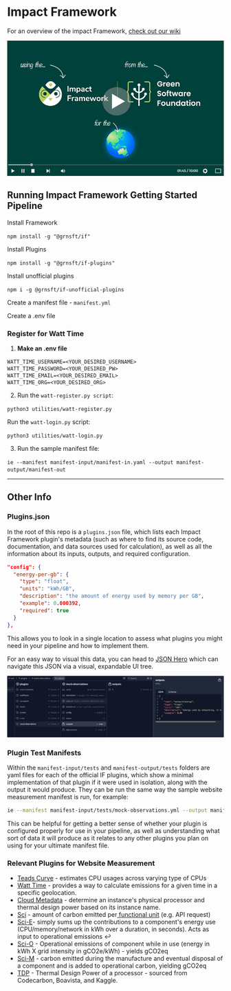 # Impact Framework

For an overview of the impact Framework, [check out our wiki](https://github.com/heaversm/carbonhack-if/wiki)

[![How to use the Impact Framework from the Green Software Foundation](readme-vid-thumb.jpg)](https://www.youtube.com/watch?v=5WImTN8840E)

## Running Impact Framework Getting Started Pipeline

Install Framework

`npm install -g "@grnsft/if"`

Install Plugins

`npm install -g "@grnsft/if-plugins"`

Install unofficial plugins

`npm i -g @grnsft/if-unofficial-plugins`

Create a manifest file - `manifest.yml`

Create a .env file



### Register for Watt Time



1. **Make an .env file**

```
WATT_TIME_USERNAME=<YOUR_DESIRED_USERNAME>
WATT_TIME_PASSWORD=<YOUR_DESIRED_PW>
WATT_TIME_EMAIL=<YOUR_DESIRED_EMAIL>
WATT_TIME_ORG=<YOUR_DESIRED_ORG>
```

2. Run the `watt-register.py script`:

`python3 utilities/watt-register.py`

Run the `watt-login.py` script:

`python3 utilities/watt-login.py`

3. Run the sample manifest file:

`ie --manifest manifest-input/manifest-in.yaml --output manifest-output/manifest-out`


---

## Other Info

### Plugins.json

In the root of this repo is a `plugins.json` file, which lists each Impact Framework plugin's metadata (such as where to find its source code, documentation, and data sources used for calculation), as well as all the information about its inputs, outputs, and required configuration.

```json
"config": {
  "energy-per-gb": {
    "type": "float",
    "units": "kWh/GB",
    "description": "the amount of energy used by memory per GB",
    "example": 0.000392,
    "required": true
  }
},
```

This allows you to look in a single location to assess what plugins you might need in your pipeline and how to implement them.

For an easy way to visual this data, you can head to [JSON Hero](https://jsonhero.io/j/MdGJbNg7RGLR) which can navigate this JSON via a visual, expandable UI tree.

[![Plugin JSON navigator](wiki/if-plugins.jpg)](https://jsonhero.io/j/MdGJbNg7RGLR)

### Plugin Test Manifests

Within the `manifest-input/tests` and `manifest-output/tests` folders are yaml files for each of the official IF plugins, which show a minimal implementation of that plugin if it were used in isolation, along with the output it would produce. They can be run the same way the sample website measurement manifest is run, for example:

```bash
ie --manifest manifest-input/tests/mock-observations.yml --output manifest-output/tests/mock-observations-out
```

This can be helpful for getting a better sense of whether your plugin is configured properly for use in your pipeline, as well as understanding what sort of data it will produce as it relates to any other plugins you plan on using for your ultimate manifest file.

### Relevant Plugins for Website Measurement

* [Teads Curve](https://github.com/Green-Software-Foundation/if-unofficial-plugins/blob/main/src/lib/teads-curve/README.md) - estimates CPU usages across varying type of CPUs
* [Watt Time](https://github.com/Green-Software-Foundation/if-unofficial-plugins/blob/main/src/lib/watt-time/README.md) - provides a way to calculate emissions for a given time in a specific geolocation.
* [Cloud Metadata](https://github.com/Green-Software-Foundation/if-plugins/blob/main/src/lib/cloud-metadata/README.md) - determine an instance's physical processor and thermal design power based on its instance name.
* [Sci](https://github.com/Green-Software-Foundation/if-plugins/blob/main/src/lib/sci/README.md) - amount of carbon emitted per[ functional unit](https://sci-guide.greensoftware.foundation/R/) (e.g. API request)
* [Sci-E](https://github.com/Green-Software-Foundation/if-plugins/blob/main/src/lib/sci-e/README.md)- simply sums up the contributions to a component's energy use (CPU/memory/network in kWh over a duration, in seconds). Acts as input to operational emissions ↩️
* [Sci-O](https://github.com/Green-Software-Foundation/if-plugins/blob/main/src/lib/sci-o/README.md) - Operational emissions of component while in use (energy in kWh X grid intensity in gCO2e/kWh) - yields gCO2eq
* [Sci-M](https://github.com/Green-Software-Foundation/if-plugins/blob/main/src/lib/sci-m/README.md) - carbon emitted during the manufacture and eventual disposal of a component and is added to operational carbon, yielding gCO2eq
* [TDP](https://github.com/Green-Software-Foundation/if-plugins/blob/main/src/lib/tdp-finder/README.md) - Thermal Design Power of a processor - sourced from Codecarbon, Boavista, and Kaggle.
